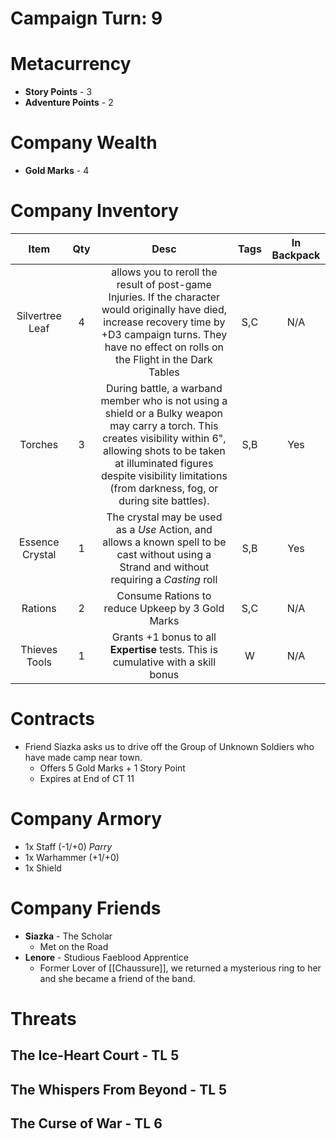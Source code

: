 # Campaign Turn: 9
# Metacurrency
- **Story Points** - 3
- **Adventure Points** - 2
# Company Wealth
- **Gold Marks** - 4
# Company Inventory

|      Item       | Qty |                                                                                                                               Desc                                                                                                                               | Tags | In Backpack |
|:---------------:|:---:|:----------------------------------------------------------------------------------------------------------------------------------------------------------------------------------------------------------------------------------------------------------------:|:----:|:-----------:|
| Silvertree Leaf |  4  |                         allows you to reroll the result of post-game Injuries. If the character would originally have died, increase recovery time by +D3 campaign turns.  They have no effect on rolls on the Flight in the Dark Tables                         | S,C  |     N/A     |
|     Torches     |  3  | During battle, a warband member who is not using a shield or a Bulky weapon may carry a torch. This creates visibility within 6", allowing shots to be taken at illuminated figures despite visibility limitations (from darkness, fog, or during site battles). | S,B  |     Yes     |
| Essence Crystal |  1  |                                                           The crystal may be used as a *Use* Action, and allows a known spell to be cast without using a Strand and without requiring a *Casting* roll                                                           | S,B  |     Yes     |
|     Rations     |  2  |                                                                                                         Consume Rations to reduce Upkeep by 3 Gold Marks                                                                                                         | S,C  |     N/A     |
|  Thieves Tools  |  1  |                                                                                        Grants +1 bonus to all **Expertise** tests. This is cumulative with a skill bonus                                                                                         |  W   | N/A            |

# Contracts
- Friend Siazka asks us to drive off the Group of Unknown Soldiers who have made camp near town.
	- Offers 5 Gold Marks + 1 Story Point
	- Expires at End of CT 11
# Company Armory
- 1x Staff (-1/+0) *Parry*
- 1x Warhammer (+1/+0)
- 1x Shield

# Company Friends
- **Siazka** - The Scholar
	- Met on the Road
- **Lenore** - Studious Faeblood Apprentice
	- Former Lover of [[Chaussure]], we returned a mysterious ring to her and she became a friend of the band.
# Threats
## The Ice-Heart Court - TL 5
## The Whispers From Beyond - TL 5
## The Curse of War - TL 6